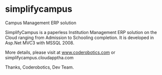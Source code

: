 # simplifycampus
Campus Management ERP solution

SimplifyCampus is a paperless Institution Management ERP solution on the Cloud ranging from Admission to Schooling completion.
It is developed in Asp.Net MVC3 with MSSQL 2008.

More details, please visit at www.coderobotics.com or simplifycampus.cloudapptha.com

Thanks,
Coderobotics, Dev Team.
